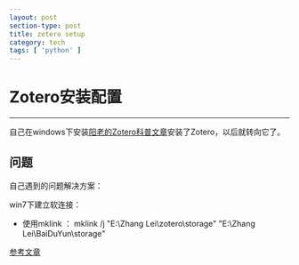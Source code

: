 ```yaml
---
layout: post
section-type: post
title: zetero setup
category: tech
tags: [ 'python' ]
---
```


# Zotero安装配置 #

----------

自己在windows下安装[阳老的Zotero科普文章](http://www.yangzhiping.com/tech/zotero1.html)安装了Zotero，以后就转向它了。

## 问题 ##

自己遇到的问题解决方案：

win7下建立软连接：

* 使用mklink ： mklink /j "E:\Zhang Lei\zotero\storage" "E:\Zhang Lei\BaiDuYun\storage"  

[参考文章](http://www.cnblogs.com/0banana0/archive/2012/03/28/2421451.html)